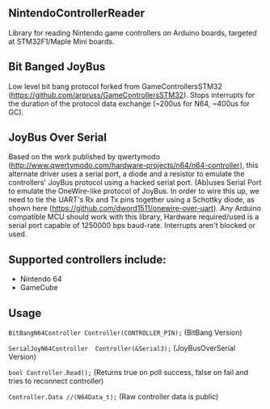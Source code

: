 ## NintendoControllerReader
Library for reading Nintendo game controllers on Arduino boards, targeted at STM32F1/Maple Mini boards.

## Bit Banged JoyBus
Low level bit bang protocol forked from GameControllersSTM32 (https://github.com/arpruss/GameControllersSTM32).
Stops interrupts for the duration of the protocol data exchange (~200us for N64, ~400us for GC).

## JoyBus Over Serial
Based on the work published by qwertymodo (http://www.qwertymodo.com/hardware-projects/n64/n64-controller), this alternate driver uses a serial port, a diode and a resistor to emulate the controllers' JoyBus protocol using a hacked serial port.
(Ab)uses Serial Port to emulate the OneWire-like protocol of JoyBus.
In order to wire this up, we need to tie the UART's Rx and Tx pins together using a Schottky diode, as shown here (https://github.com/dword1511/onewire-over-uart).
Any Arduino compatible MCU should work with this library, Hardware required/used is a serial port capable of 1250000 bps baud-rate. Interrupts aren't blocked or used.


## Supported controllers include:
  * Nintendo 64
  * GameCube


## Usage  
`BitBangN64Controller Controller(CONTROLLER_PIN);` (BitBang Version)

`SerialJoyN64Controller  Controller(&Serial3);` (JoyBusOverSerial Version)

`bool Controller.Read();` (Returns true on poll success, false on fail and tries to reconnect controller)

`Controller.Data //(N64Data_t);` (Raw controller data is public)
